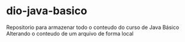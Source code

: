 # dio-java-basico
Repositorio para armazenar todo o conteudo do curso de Java Básico
Alterando o conteudo de um arquivo de forma local
